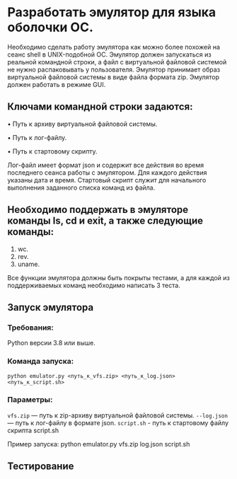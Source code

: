 # Разработать эмулятор для языка оболочки ОС.

Необходимо сделать работу эмулятора как можно более похожей на сеанс shell в UNIX-подобной ОС.
Эмулятор должен запускаться из реальной командной строки, а файл с виртуальной файловой системой не нужно распаковывать у пользователя.
Эмулятор принимает образ виртуальной файловой системы в виде файла формата zip. Эмулятор должен работать в режиме GUI.

## Ключами командной строки задаются:

• Путь к архиву виртуальной файловой системы.

• Путь к лог-файлу.

• Путь к стартовому скрипту.

Лог-файл имеет формат json и содержит все действия во время последнего
сеанса работы с эмулятором. Для каждого действия указаны дата и время.
Стартовый скрипт служит для начального выполнения заданного списка команд из файла.

## Необходимо поддержать в эмуляторе команды ls, cd и exit, а также следующие команды:

1. wc.
2. rev.
3. uname.

Все функции эмулятора должны быть покрыты тестами, а для каждой из
поддерживаемых команд необходимо написать 3 теста.

## Запуск эмулятора

### Требования:

Python версии 3.8 или выше.

### Команда запуска:
```
python emulator.py <путь_к_vfs.zip> <путь_к_log.json> <путь_к_script.sh>
```

### Параметры:

```vfs.zip``` — путь к zip-архиву виртуальной файловой системы.
```--log.json``` — путь к лог-файлу в формате json.
```script.sh``` - путь к стартовому файлу скрипта script.sh

Пример запуска:
python emulator.py vfs.zip log.json script.sh

## Тестирование
